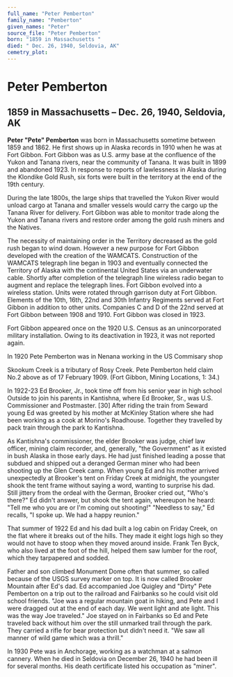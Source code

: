 ```yaml
---
full_name: "Peter Pemberton"
family_name: "Pemberton"
given_names: "Peter"
source_file: "Peter Pemberton"
born: "1859 in Massachusetts "
died: " Dec. 26, 1940, Seldovia, AK"
cemetry_plot: 
---
```

# Peter Pemberton

## 1859 in Massachusetts – Dec. 26, 1940, Seldovia, AK

**Peter "Pete" Pemberton** was born in Massachusetts sometime between
1859 and 1862. He first shows up in Alaska records in 1910 when he was
at Fort Gibbon. Fort Gibbon was as U.S. army base at the confluence of
the Yukon and Tanana rivers, near the community of Tanana. It was built
in 1899 and abandoned 1923. In response to reports of lawlessness in
Alaska during the Klondike Gold Rush, six forts were built in the
territory at the end of the 19th century.

During the late 1800s, the large ships that travelled the Yukon River
would unload cargo at Tanana and smaller vessels would carry the cargo
up the Tanana River for delivery. Fort Gibbon was able to monitor trade
along the Yukon and Tanana rivers and restore order among the gold rush
miners and the Natives.

The necessity of maintaining order in the Territory decreased as the
gold rush began to wind down. However a new purpose for Fort Gibbon
developed with the creation of the WAMCATS. Construction of the WAMCATS
telegraph line began in 1903 and eventually connected the Territory of
Alaska with the continental United States via an underwater cable.
Shortly after completion of the telegraph line wireless radio began to
augment and replace the telegraph lines. Fort Gibbon evolved into a
wireless station. Units were rotated through garrison duty at Fort
Gibbon. Elements of the 10th, 16th, 22nd and 30th Infantry Regiments
served at Fort Gibbon in addition to other units. Companies C and D of
the 22nd served at Fort Gibbon between 1908 and 1910. Fort Gibbon was
closed in 1923.

Fort Gibbon appeared once on the 1920 U.S. Census as an unincorporated
military installation. Owing to its deactivation in 1923, it was not
reported again.

In 1920 Pete Pemberton was in Nenana working in the US Commisary shop

Skookum Creek is a tributary of Rosy Creek. Pete Pemberton held claim
No.2 above as of 17 February 1909. (Fort Gibbon, Mining Locations, 1:
34.)

In 1922-23 Ed Brooker, Jr., took time off from his senior year in high
school Outside to join his parents in Kantishna, where Ed Brooker, Sr.,
was U.S. Commissioner and Postmaster. \[30\] After riding the train from
Seward young Ed was greeted by his mother at McKinley Station where she
had been working as a cook at Morino's Roadhouse. Together they
travelled by pack train through the park to Kantishna.

As Kantishna's commissioner, the elder Brooker was judge, chief law
officer, mining claim recorder, and, generally, "the Government" as it
existed in bush Alaska in those early days. He had just finished leading
a posse that subdued and shipped out a deranged German miner who had
been shooting up the Glen Creek camp. When young Ed and his mother
arrived unexpectedly at Brooker's tent on Friday Creek at midnight, the
youngster shook the tent frame without saying a word, wanting to
surprise his dad. Still jittery from the ordeal with the German, Brooker
cried out, "Who's there?" Ed didn't answer, but shook the tent again,
whereupon he heard: "Tell me who you are or I'm coming out shooting\!"
"Needless to say," Ed recalls, "I spoke up. We had a happy reunion."

That summer of 1922 Ed and his dad built a log cabin on Friday Creek, on
the flat where it breaks out of the hills. They made it eight logs high
so they would not have to stoop when they moved around inside. Frank Ten
Byck, who also lived at the foot of the hill, helped them saw lumber for
the roof, which they tarpapered and sodded.

Father and son climbed Monument Dome often that summer, so called
because of the USGS survey marker on top. It is now called Brooker
Mountain after Ed's dad. Ed accompanied Joe Quigley and "Dirty" Pete
Pemberton on a trip out to the railroad and Fairbanks so he could visit
old school friends. "Joe was a regular mountain goat in hiking, and Pete
and I were dragged out at the end of each day. We went light and ate
light. This was the way Joe traveled." Joe stayed on in Fairbanks so Ed
and Pete traveled back without him over the still unmarked trail through
the park. They carried a rifle for bear protection but didn't need it.
"We saw all manner of wild game which was a thrill."

In 1930 Pete was in Anchorage, working as a watchman at a salmon
cannery. When he died in Seldovia on December 26, 1940 he had been ill
for several months. His death certificate listed his occupation as
"miner".
